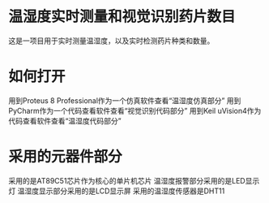 # 温湿度实时测量和视觉识别药片数目
这是一项目用于实时测量温湿度，以及实时检测药片种类和数量。
# 如何打开
用到Proteus 8 Professional作为一个仿真软件查看“温湿度仿真部分”
用到PyCharm作为一个代码查看软件查看“视觉识别代码部分”
用到Keil uVision4作为代码查看软件查看“温湿度代码部分”
# 采用的元器件部分
采用的是AT89C51芯片作为核心的单片机芯片
温湿度报警部分采用的是LED显示灯
温湿度显示部分采用的是LCD显示屏
采用的温湿度传感器是DHT11
